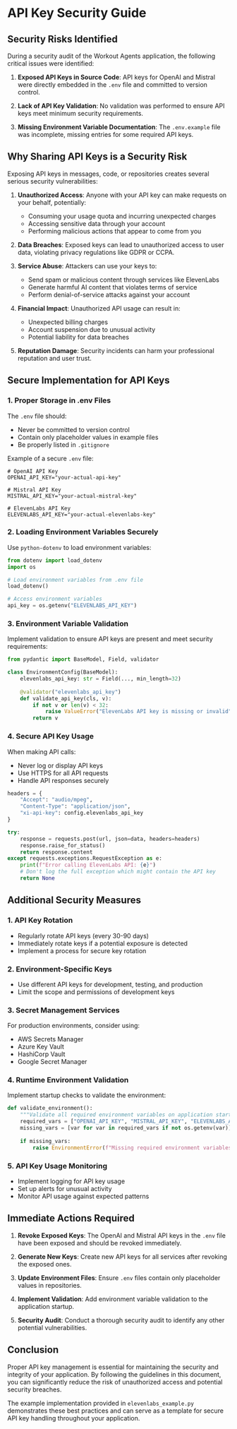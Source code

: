 # API Key Security Guide

## Security Risks Identified

During a security audit of the Workout Agents application, the following critical issues were identified:

1. **Exposed API Keys in Source Code**: API keys for OpenAI and Mistral were directly embedded in the `.env` file and committed to version control.

2. **Lack of API Key Validation**: No validation was performed to ensure API keys meet minimum security requirements.

3. **Missing Environment Variable Documentation**: The `.env.example` file was incomplete, missing entries for some required API keys.

## Why Sharing API Keys is a Security Risk

Exposing API keys in messages, code, or repositories creates several serious security vulnerabilities:

1. **Unauthorized Access**: Anyone with your API key can make requests on your behalf, potentially:
   - Consuming your usage quota and incurring unexpected charges
   - Accessing sensitive data through your account
   - Performing malicious actions that appear to come from you

2. **Data Breaches**: Exposed keys can lead to unauthorized access to user data, violating privacy regulations like GDPR or CCPA.

3. **Service Abuse**: Attackers can use your keys to:
   - Send spam or malicious content through services like ElevenLabs
   - Generate harmful AI content that violates terms of service
   - Perform denial-of-service attacks against your account

4. **Financial Impact**: Unauthorized API usage can result in:
   - Unexpected billing charges
   - Account suspension due to unusual activity
   - Potential liability for data breaches

5. **Reputation Damage**: Security incidents can harm your professional reputation and user trust.

## Secure Implementation for API Keys

### 1. Proper Storage in .env Files

The `.env` file should:
- Never be committed to version control
- Contain only placeholder values in example files
- Be properly listed in `.gitignore`

Example of a secure `.env` file:
```
# OpenAI API Key
OPENAI_API_KEY="your-actual-api-key"

# Mistral API Key
MISTRAL_API_KEY="your-actual-mistral-key"

# ElevenLabs API Key
ELEVENLABS_API_KEY="your-actual-elevenlabs-key"
```

### 2. Loading Environment Variables Securely

Use `python-dotenv` to load environment variables:

```python
from dotenv import load_dotenv
import os

# Load environment variables from .env file
load_dotenv()

# Access environment variables
api_key = os.getenv("ELEVENLABS_API_KEY")
```

### 3. Environment Variable Validation

Implement validation to ensure API keys are present and meet security requirements:

```python
from pydantic import BaseModel, Field, validator

class EnvironmentConfig(BaseModel):
    elevenlabs_api_key: str = Field(..., min_length=32)
    
    @validator("elevenlabs_api_key")
    def validate_api_key(cls, v):
        if not v or len(v) < 32:
            raise ValueError("ElevenLabs API key is missing or invalid")
        return v
```

### 4. Secure API Key Usage

When making API calls:
- Never log or display API keys
- Use HTTPS for all API requests
- Handle API responses securely

```python
headers = {
    "Accept": "audio/mpeg",
    "Content-Type": "application/json",
    "xi-api-key": config.elevenlabs_api_key
}

try:
    response = requests.post(url, json=data, headers=headers)
    response.raise_for_status()
    return response.content
except requests.exceptions.RequestException as e:
    print(f"Error calling ElevenLabs API: {e}")
    # Don't log the full exception which might contain the API key
    return None
```

## Additional Security Measures

### 1. API Key Rotation

- Regularly rotate API keys (every 30-90 days)
- Immediately rotate keys if a potential exposure is detected
- Implement a process for secure key rotation

### 2. Environment-Specific Keys

- Use different API keys for development, testing, and production
- Limit the scope and permissions of development keys

### 3. Secret Management Services

For production environments, consider using:
- AWS Secrets Manager
- Azure Key Vault
- HashiCorp Vault
- Google Secret Manager

### 4. Runtime Environment Validation

Implement startup checks to validate the environment:

```python
def validate_environment():
    """Validate all required environment variables on application startup."""
    required_vars = ["OPENAI_API_KEY", "MISTRAL_API_KEY", "ELEVENLABS_API_KEY"]
    missing_vars = [var for var in required_vars if not os.getenv(var)]
    
    if missing_vars:
        raise EnvironmentError(f"Missing required environment variables: {', '.join(missing_vars)}")
```

### 5. API Key Usage Monitoring

- Implement logging for API key usage
- Set up alerts for unusual activity
- Monitor API usage against expected patterns

## Immediate Actions Required

1. **Revoke Exposed Keys**: The OpenAI and Mistral API keys in the `.env` file have been exposed and should be revoked immediately.

2. **Generate New Keys**: Create new API keys for all services after revoking the exposed ones.

3. **Update Environment Files**: Ensure `.env` files contain only placeholder values in repositories.

4. **Implement Validation**: Add environment variable validation to the application startup.

5. **Security Audit**: Conduct a thorough security audit to identify any other potential vulnerabilities.

## Conclusion

Proper API key management is essential for maintaining the security and integrity of your application. By following the guidelines in this document, you can significantly reduce the risk of unauthorized access and potential security breaches.

The example implementation provided in `elevenlabs_example.py` demonstrates these best practices and can serve as a template for secure API key handling throughout your application.